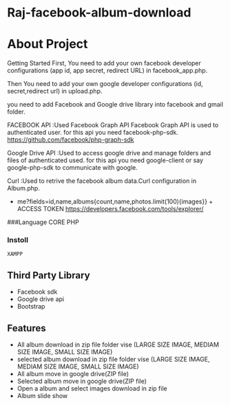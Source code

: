 # Raj-facebook-album-download
# About Project
Getting Started First, You need to add your own facebook developer configurations (app id, app secret, redirect URL) in facebook_app.php.

Then You need to add your own google developer configurations (id, secret,redirect url) in upload.php.

you need to add Facebook and Google drive library into facebook and gmail folder.

FACEBOOK API :Used Facebook Graph API Facebook Graph API is used to authenticated user. for this api you need facebook-php-sdk.
https://github.com/facebook/php-graph-sdk

Google Drive API :Used to access google drive and manage folders and files of authenticated used. for this api you need google-client or say google-php-sdk to communicate with google.

Curl :Used to retrive the facebook album data.Curl configuration in Album.php.
* me?fields=id,name,albums{count,name,photos.limit(100){images}} + ACCESS TOKEN
https://developers.facebook.com/tools/explorer/



###Language
   CORE PHP
### Instoll
    XAMPP
  
## Third Party Library
* Facebook sdk
* Google drive api
* Bootstrap

## Features 
* All album download in zip file folder vise (LARGE SIZE IMAGE, MEDIAM SIZE IMAGE, SMALL SIZE IMAGE)
* selected album download in zip file folder vise (LARGE SIZE IMAGE, MEDIAM SIZE IMAGE, SMALL SIZE IMAGE)
* All album move in google drive(ZIP file)
* Selected album move in google drive(ZIP file)
* Open a album and select images download in zip file
* Album slide show

